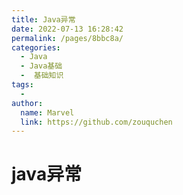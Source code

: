 ```yaml
---
title: Java异常
date: 2022-07-13 16:28:42
permalink: /pages/8bbc8a/
categories:
  - Java
  - Java基础
  -  基础知识
tags:
  - 
author: 
  name: Marvel
  link: https://github.com/zouquchen
---
```

# java异常